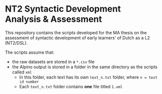 # NT2 Syntactic Development Analysis & Assessment

This repository contains the scripts developed for the MA thesis on the assessment of syntactic development of early learners' of Dutch as a L2 (NT2/DSL).

The scripts assume that:
  * the raw datasets are stored in a `*.csv` file
  * the Alpino output is stored in a folder in the same directory as the scripts called `xml`
    - In this folder, each text has its own `text_n.txt` folder, where `n = text id number`
    - Each `text_n.txt` folder contains __one__ file titled `1.xml`
